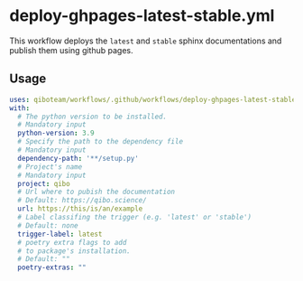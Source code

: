 # deploy-ghpages-latest-stable.yml

This workflow deploys the `latest` and `stable` sphinx documentations and publish them using github pages.

## Usage

```yaml
uses: qiboteam/workflows/.github/workflows/deploy-ghpages-latest-stable.yml@v2
with:
  # The python version to be installed.
  # Mandatory input
  python-version: 3.9
  # Specify the path to the dependency file
  # Mandatory input
  dependency-path: '**/setup.py'
  # Project's name
  # Mandatory input
  project: qibo
  # Url where to pubish the documentation
  # Default: https://qibo.science/
  url: https://this/is/an/example
  # Label classifing the trigger (e.g. 'latest' or 'stable')
  # Default: none
  trigger-label: latest
  # poetry extra flags to add 
  # to package's installation.
  # Default: ""
  poetry-extras: ""
```
